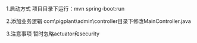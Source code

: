 1.启动方式
项目目录下运行：mvn spring-boot:run

2.添加业务逻辑
com\pigplant\admin\controller目录下修改MainController.java

3.注意事项
暂时忽略actuator和security
